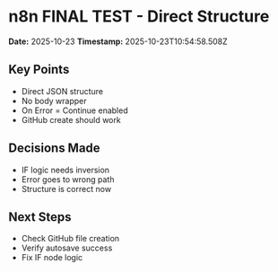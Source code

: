 # n8n FINAL TEST - Direct Structure
**Date:** 2025-10-23
**Timestamp:** 2025-10-23T10:54:58.508Z

## Key Points
- Direct JSON structure
- No body wrapper
- On Error = Continue enabled
- GitHub create should work

## Decisions Made
- IF logic needs inversion
- Error goes to wrong path
- Structure is correct now

## Next Steps
- Check GitHub file creation
- Verify autosave success
- Fix IF node logic
